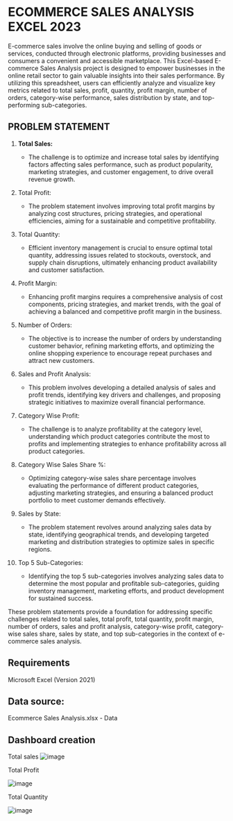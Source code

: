 # ECOMMERCE SALES ANALYSIS EXCEL 2023
E-commerce sales involve the online buying and selling of goods or services, conducted through electronic platforms, providing businesses and consumers a convenient and accessible marketplace.
This Excel-based E-commerce Sales Analysis project is designed to empower businesses in the online retail sector to gain valuable insights into their sales performance. By utilizing this spreadsheet, users can efficiently analyze and visualize key metrics related to total sales, profit, quantity, profit margin, number of orders, category-wise performance, sales distribution by state, and top-performing sub-categories.

## PROBLEM STATEMENT
1. **Total Sales:**
   - The challenge is to optimize and increase total sales by identifying factors affecting sales performance, such as product popularity, marketing strategies, and customer engagement, to drive overall revenue growth.

2. Total Profit:
   - The problem statement involves improving total profit margins by analyzing cost structures, pricing strategies, and operational efficiencies, aiming for a sustainable and competitive profitability.

3. Total Quantity:
   - Efficient inventory management is crucial to ensure optimal total quantity, addressing issues related to stockouts, overstock, and supply chain disruptions, ultimately enhancing product availability and customer satisfaction.

4. Profit Margin:
   - Enhancing profit margins requires a comprehensive analysis of cost components, pricing strategies, and market trends, with the goal of achieving a balanced and competitive profit margin in the business.

5. Number of Orders:
   - The objective is to increase the number of orders by understanding customer behavior, refining marketing efforts, and optimizing the online shopping experience to encourage repeat purchases and attract new customers.

6. Sales and Profit Analysis:
   - This problem involves developing a detailed analysis of sales and profit trends, identifying key drivers and challenges, and proposing strategic initiatives to maximize overall financial performance.

7. Category Wise Profit:
   - The challenge is to analyze profitability at the category level, understanding which product categories contribute the most to profits and implementing strategies to enhance profitability across all product categories.

8. Category Wise Sales Share %:
   - Optimizing category-wise sales share percentage involves evaluating the performance of different product categories, adjusting marketing strategies, and ensuring a balanced product portfolio to meet customer demands effectively.

9. Sales by State:
   - The problem statement revolves around analyzing sales data by state, identifying geographical trends, and developing targeted marketing and distribution strategies to optimize sales in specific regions.

10. Top 5 Sub-Categories:
    - Identifying the top 5 sub-categories involves analyzing sales data to determine the most popular and profitable sub-categories, guiding inventory management, marketing efforts, and product development for sustained success.

These problem statements provide a foundation for addressing specific challenges related to total sales, total profit, total quantity, profit margin, number of orders, sales and profit analysis, category-wise profit, category-wise sales share, sales by state, and top sub-categories in the context of e-commerce sales analysis.

## Requirements
Microsoft Excel (Version 2021)

## Data source:
Ecommerce Sales Analysis.xlsx - Data 

## Dashboard creation
Total sales
![image](https://github.com/PRATHAMESH9743/ECOMMERCE-SALES-ANALYSIS-/assets/154798147/163cb6d1-22d0-4b3f-9d1a-cac16ae5fd59)

Total Profit

![image](https://github.com/PRATHAMESH9743/ECOMMERCE-SALES-ANALYSIS-/assets/154798147/8d5b4b9c-67e0-4df0-a583-bdd1e38e5ff4)

 
Total Quantity

![image](https://github.com/PRATHAMESH9743/ECOMMERCE-SALES-ANALYSIS-/assets/154798147/d30ad8e1-3769-4f88-9404-f3016657ee05)


